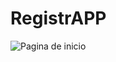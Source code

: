 # RegistrAPP
![Pagina de inicio](https://github.com/user-attachments/assets/9707a42d-ebb8-488e-882d-f29c40fc5f16)
